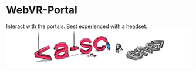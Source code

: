 # WebVR-Portal  
    
  
  Interact with the portals. Best experienced with a headset.  
  <img src="e155c380-aa92-11e6-9507-f19403783a7b.jpg">

